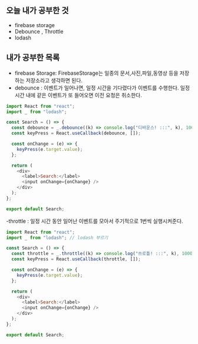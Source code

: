 ## 오늘 내가 공부한 것
- firebase storage
- Debounce , Throttle
- lodash

## 내가 공부한 목록
- firebase Storage: FirebaseStorage는 일종의 문서,사진,파일,동영상 등을 저장하는 저장소라고 생각하면 된다.
- debounce : 이벤트가 일어나면, 일정 시간을 기다렸다가 이벤트를 수행한다. 일정 시간 내에 같은 이벤트가 또 들어오면 이전 요청은 취소한다.
```javascript
import React from "react";
import _ from "lodash";

const Search = () => {
  const debounce = _.debounce((k) => console.log("디바운스! :::", k), 1000);
  const keyPress = React.useCallback(debounce, []);

  const onChange = (e) => {
    keyPress(e.target.value);
  };

  return (
    <div>
      <label>Search:</label>
      <input onChange={onChange} />
    </div>
  );
};

export default Search;
```

-throttle : 일정 시간 동안 일어난 이벤트를 모아서 주기적으로 1번씩 실행시켜준다.
```javascript
import React from "react";
import _ from "lodash"; // lodash 부르기

const Search = () => {
  const throttle = _.throttle((k) => console.log("쓰로틀! :::", k), 1000);
  const keyPress = React.useCallback(throttle, []);

  const onChange = (e) => {
    keyPress(e.target.value);
  };

  return (
    <div>
      <label>Search:</label>
      <input onChange={onChange} />
    </div>
  );
};

export default Search;
```
